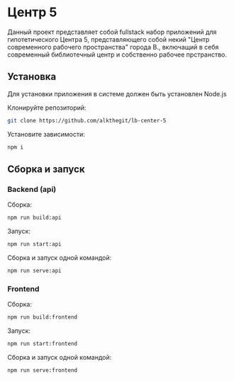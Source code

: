 # Центр 5

Данный проект представляет собой fullstack набор приложений для гипотетического Центра 5, представляющего собой некий "Центр современного рабочего пространства" города В., включащий в себя современный библиотечный центр и собственно рабочее прстранство.

## Установка

Для установки приложения в системе должен быть установлен Node.js

Клонируйте репозиторий:

```bash
git clone https://github.com/alkthegit/lb-center-5
```

Установите зависимости:

```bash
npm i
```

## Сборка и запуск

### Backend (api)

Сборка:

```bash
npm run build:api
```

Запуск:

```bash
npm run start:api
```

Сборка и запуск одной командой:

```bash
npm run serve:api
```

### Frontend

Сборка:

```bash
npm run build:frontend
```

Запуск:

```bash
npm run start:frontend
```

Сборка и запуск одной командой:

```bash
npm run serve:frontend
```
